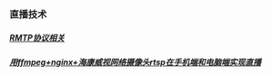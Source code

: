 ### 直播技术
##### [RMTP协议相关][1]
##### [用ffmpeg+nginx+海康威视网络摄像头rtsp在手机端和电脑端实现直播][2]
[1]: https://blog.csdn.net/qq_34447388/category_7387047.html
[2]: https://blog.csdn.net/zfgogo/article/details/52439849